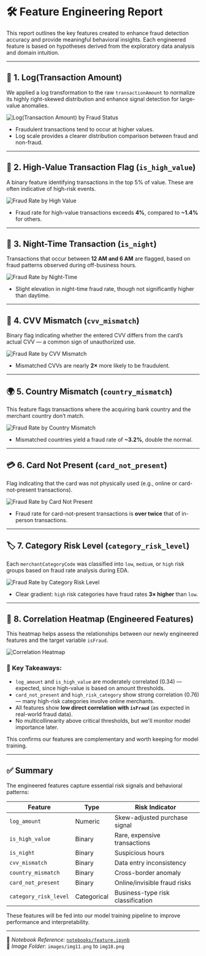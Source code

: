 
# 🛠️ Feature Engineering Report

This report outlines the key features created to enhance fraud detection accuracy and provide meaningful behavioral insights. Each engineered feature is based on hypotheses derived from the exploratory data analysis and domain intuition.

---

## 🔢 1. Log(Transaction Amount)

We applied a log transformation to the raw `transactionAmount` to normalize its highly right-skewed distribution and enhance signal detection for large-value anomalies.

![Log(Transaction Amount) by Fraud Status](../images/img11.png)

- Fraudulent transactions tend to occur at higher values.
- Log scale provides a clearer distribution comparison between fraud and non-fraud.

---

## 💸 2. High-Value Transaction Flag (`is_high_value`)

A binary feature identifying transactions in the top 5% of value. These are often indicative of high-risk events.


![Fraud Rate by High Value](../images/img12.png)

- Fraud rate for high-value transactions exceeds **4%**, compared to **~1.4%** for others.

---

## 🌙 3. Night-Time Transaction (`is_night`)

Transactions that occur between **12 AM and 6 AM** are flagged, based on fraud patterns observed during off-business hours.


![Fraud Rate by Night-Time](../images/img13.png)

- Slight elevation in night-time fraud rate, though not significantly higher than daytime.

---

## 🔐 4. CVV Mismatch (`cvv_mismatch`)

Binary flag indicating whether the entered CVV differs from the card’s actual CVV — a common sign of unauthorized use.

  
![Fraud Rate by CVV Mismatch](../images/img14.png)

- Mismatched CVVs are nearly **2×** more likely to be fraudulent.

---

## 🌍 5. Country Mismatch (`country_mismatch`)

This feature flags transactions where the acquiring bank country and the merchant country don’t match.

 
![Fraud Rate by Country Mismatch](../images/img15.png)

- Mismatched countries yield a fraud rate of **~3.2%**, double the normal.

---

## 💳 6. Card Not Present (`card_not_present`)

Flag indicating that the card was not physically used (e.g., online or card-not-present transactions).


![Fraud Rate by Card Not Present](../images/img16.png)

- Fraud rate for card-not-present transactions is **over twice** that of in-person transactions.

---

## 🏷️ 7. Category Risk Level (`category_risk_level`)

Each `merchantCategoryCode` was classified into `low`, `medium`, or `high` risk groups based on fraud rate analysis during EDA.


![Fraud Rate by Category Risk Level](../images/img17.png)

- Clear gradient: `high` risk categories have fraud rates **3× higher** than `low`.

---
## 🔗 8. Correlation Heatmap (Engineered Features)

This heatmap helps assess the relationships between our newly engineered features and the target variable `isFraud`.
 
![Correlation Heatmap](../images/img18.png)

### 🧠 Key Takeaways:

- `log_amount` and `is_high_value` are moderately correlated (0.34) — expected, since high-value is based on amount thresholds.
- `card_not_present` and `high_risk_category` show strong correlation (0.76) — many high-risk categories involve online merchants.
- All features show **low direct correlation with `isFraud`** (as expected in real-world fraud data).
- No multicollinearity above critical thresholds, but we'll monitor model importance later.

This confirms our features are complementary and worth keeping for model training.

---

## ✅ Summary

The engineered features capture essential risk signals and behavioral patterns:

| Feature               | Type     | Risk Indicator                       |
|-----------------------|----------|--------------------------------------|
| `log_amount`          | Numeric  | Skew-adjusted purchase signal        |
| `is_high_value`       | Binary   | Rare, expensive transactions         |
| `is_night`            | Binary   | Suspicious hours                     |
| `cvv_mismatch`        | Binary   | Data entry inconsistency             |
| `country_mismatch`    | Binary   | Cross-border anomaly                 |
| `card_not_present`    | Binary   | Online/invisible fraud risks         |
| `category_risk_level` | Categorical | Business-type risk classification |

These features will be fed into our model training pipeline to improve performance and interpretability.



---

📘 *Notebook Reference:* [`notebooks/feature.ipynb`](../notebooks/feature.ipynb)  
📂 *Image Folder:* `images/img11.png` to `img18.png`
